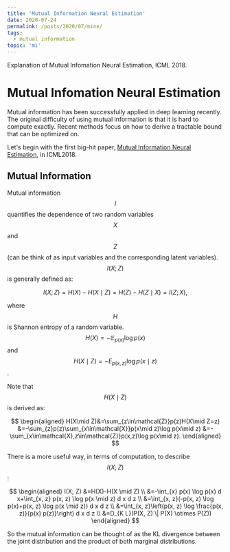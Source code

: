 ```yaml
---
title: 'Mutual Information Neural Estimation'
date: 2020-07-24
permalink: /posts/2020/07/mine/
tags:
  - mutual information
topic: 'mi'
---
```


Explanation of Mutual Infomation Neural Estimation, ICML 2018.

# Mutual Infomation Neural Estimation

Mutual information has been successfully applied in deep learning recently. The original difficulty of using mutual information is that it is hard to compute exactly. Recent methods focus on how to derive a tractable bound that can be optimized on.

Let's begin with the first big-hit paper, [Mutual Information Neural Estimation](https://arxiv.org/abs/1801.04062), in ICML2018.

## Mutual Information

Mutual information $$I$$ quantifies the dependence of two random variables $$X$$ and $$Z$$ (can be think of as input variables and the corresponding latent variables). $$I(X;Z)$$ is generally defined as:

$$
I(X;Z)=H(X)-H(X\mid Z)=H(Z)-H(Z\mid X)=I(Z;X),
$$

where $$H$$ is Shannon entropy of a random variable. $$H(X)=-\mathbb{E}_{p(x)}\log p(x)$$ and $$H(X\mid Z)=-E_{p(x,z)}\log p(x\mid z)$$.

Note that $$H(X\mid Z)$$ is derived as:

$$
\begin{aligned}
H(X\mid Z)&=\sum_{z\in\mathcal{Z}}p(z)H(X\mid Z=z)
&=-\sum_{z}p(z)\sum_{x\in\mathcal{X}}p(x\mid z)\log p(x\mid z)
&=-\sum_{x\in\mathcal{X},z\in\mathcal{Z}}p(x,z)\log p(x\mid z).
\end{aligned}
$$

There is a more useful way, in terms of computation, to describe $$I(X;Z)$$:

$$
\begin{aligned}
I(X; Z) &=H(X)-H(X \mid Z) \\
&=-\int_{x} p(x) \log p(x) d x+\int_{x, z} p(x, z) \log p(x \mid z) d x d z \\
&=\int_{x, z}(-p(x, z) \log p(x)+p(x, z) \log p(x \mid z)) d x d z \\
&=\int_{x, z}\left(p(x, z) \log \frac{p(x, z)}{p(x) p(z)}\right) d x d z \\
&=D_{K L}(P(X, Z) \| P(X) \otimes P(Z))
\end{aligned}
$$

So the mutual information can be thought of as the KL divergence between the joint distribution and the product of both marginal distributions.
